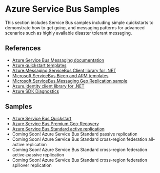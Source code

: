 # Azure Service Bus Samples

This section includes Service Bus samples including simple quickstarts to demonstrate how to get going, and messaging patterns for advanced scenarios such as highly available disaster tolerant messaging.

## References

* [Azure Service Bus Messaging documentation](https://docs.microsoft.com/en-us/azure/service-bus-messaging/)
* [Azure quickstart templates](https://github.com/Azure/azure-quickstart-templates/tree/master/quickstarts/microsoft.servicebus)
* [Azure.Messaging.ServiceBus Client library for .NET](https://github.com/Azure/azure-sdk-for-net/tree/main/sdk/servicebus/Azure.Messaging.ServiceBus)
* [Microsoft.ServiceBus Bicep and ARM templates](https://docs.microsoft.com/en-us/azure/templates/microsoft.servicebus/namespaces?tabs=bicep)
* [Microsoft.ServiceBus.Messaging Geo Replication sample](https://github.com/Azure/azure-service-bus/tree/master/samples/DotNet/Microsoft.ServiceBus.Messaging/GeoReplication)
* [Azure.Identity client library for .NET](https://github.com/Azure/azure-sdk-for-net/blob/main/sdk/identity/Azure.Identity/README.md)
* [Azure SDK Diagnostics](https://github.com/Azure/azure-sdk-for-net/blob/main/sdk/core/Azure.Core/samples/Diagnostics.md#logging)

## Samples

* [Azure Service Bus Quickstart](quickstart/README.md)
* [Azure Service Bus Premium Geo-Recovery](service-bus-premium-geo-recovery/README.md)
* [Azure Service Bus Standard active replication](service-bus-standard-active-replication/README.md)
* Coming Soon! Azure Service Bus Standard passive replication
* Coming Soon! Azure Service Bus Standard cross-region federation all-active replication
* Coming Soon! Azure Service Bus Standard cross-region federation active-passive replication
* Coming Soon! Azure Service Bus Standard cross-region federation spillover replication

